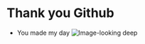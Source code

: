 # Thank you Github
- You made my day
![Image](https://www.google.com/search?q=dogs&hl=EN&tbm=isch&sxsrf=ALiCzsYVz4PojJAwI2DBWRPz7k251_b3Sw%3A1656560521890&source=hp&biw=1366&bih=615&ei=iRu9YtvUM4SXkwXOxKb4Cg&iflsig=AJiK0e8AAAAAYr0pmUL_5jdNuO5o36s329mqMloLd2f3&ved=0ahUKEwibvdDroNT4AhWEy6QKHU6iCa8Q4dUDCAY&oq=dogs&gs_lcp=CgNpbWcQDDIFCAAQgAQyBQgAEIAEMgUIABCABDIFCAAQgAQyBQgAEIAEMgUIABCABDIFCAAQgAQyBQgAEIAEMgUIABCABDIFCAAQgAQ6BwgjEOoCECc6BAgjECc6CAgAELEDEIMBOggIABCABBCxAzoECAAQAzoLCAAQgAQQsQMQgwFQygVYvCBgzzRoAXAAeACAAbsDiAGRC5IBBTMtMy4xmAEAoAEBqgELZ3dzLXdpei1pbWewAQQ&sclient=img#imgrc=i8__JR5jsTLauM)-looking deep